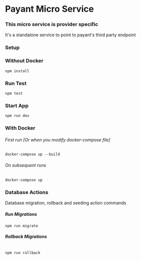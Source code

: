 # Payant Micro Service

### This micro service is provider specific

It's a standalone service to point to payant's third party endpoint

### Setup

### Without Docker
```
npm install
```

### Run Test
```
npm test
```

### Start App
```
npm run dev
```

### With Docker
###### First run [Or when you modify docker-compose file]
```
docker-compose up --build
```
###### On subsequent runs
```
docker-compose up
```

### Database Actions
Database migration, rollback and seeding action commands

##### Run Migrations
```
npm run migrate
```

##### Rollback Migrations
```

npm run rollback
```